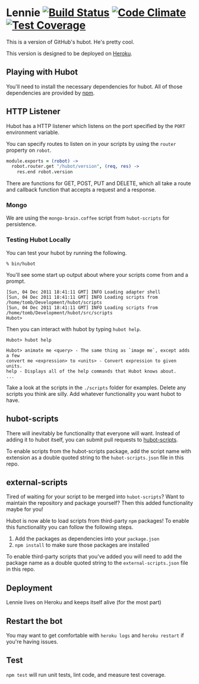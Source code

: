 # Lennie [![Build Status](https://travis-ci.org/isocket/lennie.svg)](https://travis-ci.org/isocket/lennie) [![Code Climate](https://codeclimate.com/github/isocket/lennie/badges/gpa.svg)](https://codeclimate.com/github/isocket/lennie) [![Test Coverage](https://codeclimate.com/github/isocket/lennie/badges/coverage.svg)](https://codeclimate.com/github/isocket/lennie/coverage)

This is a version of GitHub's hubot. He's pretty cool.

This version is designed to be deployed on [Heroku][heroku].

[heroku]: http://www.heroku.com

## Playing with Hubot

You'll need to install the necessary dependencies for hubot. All of
those dependencies are provided by [npm][npmjs].

[npmjs]: http://npmjs.org

## HTTP Listener

Hubot has a HTTP listener which listens on the port specified by the `PORT`
environment variable.

You can specify routes to listen on in your scripts by using the `router`
property on `robot`.

```coffeescript
module.exports = (robot) ->
  robot.router.get "/hubot/version", (req, res) ->
    res.end robot.version
```

There are functions for GET, POST, PUT and DELETE, which all take a route and
callback function that accepts a request and a response.

### Mongo

We are using the `mongo-brain.coffee` script from `hubot-scripts` for persistence.

### Testing Hubot Locally

You can test your hubot by running the following.

    % bin/hubot

You'll see some start up output about where your scripts come from and a
prompt.

    [Sun, 04 Dec 2011 18:41:11 GMT] INFO Loading adapter shell
    [Sun, 04 Dec 2011 18:41:11 GMT] INFO Loading scripts from /home/tomb/Development/hubot/scripts
    [Sun, 04 Dec 2011 18:41:11 GMT] INFO Loading scripts from /home/tomb/Development/hubot/src/scripts
    Hubot>

Then you can interact with hubot by typing `hubot help`.

    Hubot> hubot help

    Hubot> animate me <query> - The same thing as `image me`, except adds a few
    convert me <expression> to <units> - Convert expression to given units.
    help - Displays all of the help commands that Hubot knows about.
    ...

Take a look at the scripts in the `./scripts` folder for examples.
Delete any scripts you think are silly.  Add whatever functionality you
want hubot to have.

## hubot-scripts

There will inevitably be functionality that everyone will want. Instead
of adding it to hubot itself, you can submit pull requests to
[hubot-scripts][hubot-scripts].

To enable scripts from the hubot-scripts package, add the script name with
extension as a double quoted string to the `hubot-scripts.json` file in this
repo.

[hubot-scripts]: https://github.com/github/hubot-scripts

## external-scripts

Tired of waiting for your script to be merged into `hubot-scripts`? Want to
maintain the repository and package yourself? Then this added functionality
maybe for you!

Hubot is now able to load scripts from third-party `npm` packages! To enable
this functionality you can follow the following steps.

1. Add the packages as dependencies into your `package.json`
2. `npm install` to make sure those packages are installed

To enable third-party scripts that you've added you will need to add the package
name as a double quoted string to the `external-scripts.json` file in this repo.

## Deployment

Lennie lives on Heroku and keeps itself alive (for the most part)

## Restart the bot

You may want to get comfortable with `heroku logs` and `heroku restart`
if you're having issues.

## Test

`npm test` will run unit tests, lint code, and measure test coverage.
